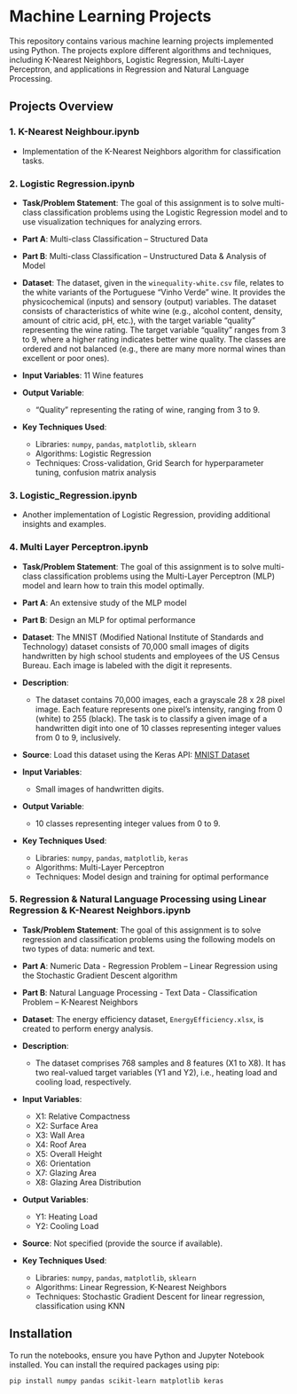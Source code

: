 # Machine Learning Projects

This repository contains various machine learning projects implemented using Python. The projects explore different algorithms and techniques, including K-Nearest Neighbors, Logistic Regression, Multi-Layer Perceptron, and applications in Regression and Natural Language Processing.

## Projects Overview

### 1. K-Nearest Neighbour.ipynb
   - Implementation of the K-Nearest Neighbors algorithm for classification tasks.

### 2. Logistic Regression.ipynb
   - **Task/Problem Statement**: The goal of this assignment is to solve multi-class classification problems using the Logistic Regression model and to use visualization techniques for analyzing errors.
   
   - **Part A**: Multi-class Classification – Structured Data
   
   - **Part B**: Multi-class Classification – Unstructured Data & Analysis of Model

   - **Dataset**: The dataset, given in the `winequality-white.csv` file, relates to the white variants of the Portuguese “Vinho Verde” wine. It provides the physicochemical (inputs) and sensory (output) variables. The dataset consists of characteristics of white wine (e.g., alcohol content, density, amount of citric acid, pH, etc.), with the target variable “quality” representing the wine rating. The target variable “quality” ranges from 3 to 9, where a higher rating indicates better wine quality. The classes are ordered and not balanced (e.g., there are many more normal wines than excellent or poor ones).

   - **Input Variables**:
     11 Wine features
   
   - **Output Variable**: 
     - “Quality” representing the rating of wine, ranging from 3 to 9.


   - **Key Techniques Used**:
     - Libraries: `numpy`, `pandas`, `matplotlib`, `sklearn`
     - Algorithms: Logistic Regression
     - Techniques: Cross-validation, Grid Search for hyperparameter tuning, confusion matrix analysis

### 3. Logistic_Regression.ipynb
   - Another implementation of Logistic Regression, providing additional insights and examples.

### 4. Multi Layer Perceptron.ipynb
   - **Task/Problem Statement**: The goal of this assignment is to solve multi-class classification problems using the Multi-Layer Perceptron (MLP) model and learn how to train this model optimally.
   
   - **Part A**: An extensive study of the MLP model
   
   - **Part B**: Design an MLP for optimal performance

   - **Dataset**: The MNIST (Modified National Institute of Standards and Technology) dataset consists of 70,000 small images of digits handwritten by high school students and employees of the US Census Bureau. Each image is labeled with the digit it represents.

   - **Description**: 
     - The dataset contains 70,000 images, each a grayscale 28 x 28 pixel image. Each feature represents one pixel’s intensity, ranging from 0 (white) to 255 (black). The task is to classify a given image of a handwritten digit into one of 10 classes representing integer values from 0 to 9, inclusively.

   - **Source**: Load this dataset using the Keras API: [MNIST Dataset](https://keras.io/api/datasets/mnist/)

   - **Input Variables**: 
     - Small images of handwritten digits.
   
   - **Output Variable**: 
     - 10 classes representing integer values from 0 to 9.

   - **Key Techniques Used**:
     - Libraries: `numpy`, `pandas`, `matplotlib`, `keras`
     - Algorithms: Multi-Layer Perceptron
     - Techniques: Model design and training for optimal performance

### 5. Regression & Natural Language Processing using Linear Regression & K-Nearest Neighbors.ipynb
   - **Task/Problem Statement**: The goal of this assignment is to solve regression and classification problems using the following models on two types of data: numeric and text.
   
   - **Part A**: Numeric Data - Regression Problem – Linear Regression using the Stochastic Gradient Descent algorithm
   
   - **Part B**: Natural Language Processing - Text Data - Classification Problem – K-Nearest Neighbors

   - **Dataset**: The energy efficiency dataset, `EnergyEfficiency.xlsx`, is created to perform energy analysis.

   - **Description**: 
     - The dataset comprises 768 samples and 8 features (X1 to X8). It has two real-valued target variables (Y1 and Y2), i.e., heating load and cooling load, respectively.

   - **Input Variables**:
     - X1: Relative Compactness
     - X2: Surface Area
     - X3: Wall Area
     - X4: Roof Area
     - X5: Overall Height
     - X6: Orientation
     - X7: Glazing Area
     - X8: Glazing Area Distribution

   - **Output Variables**: 
     - Y1: Heating Load
     - Y2: Cooling Load

   - **Source**: Not specified (provide the source if available).

   - **Key Techniques Used**:
     - Libraries: `numpy`, `pandas`, `matplotlib`, `sklearn`
     - Algorithms: Linear Regression, K-Nearest Neighbors
     - Techniques: Stochastic Gradient Descent for linear regression, classification using KNN

## Installation

To run the notebooks, ensure you have Python and Jupyter Notebook installed. You can install the required packages using pip:

```bash
pip install numpy pandas scikit-learn matplotlib keras
